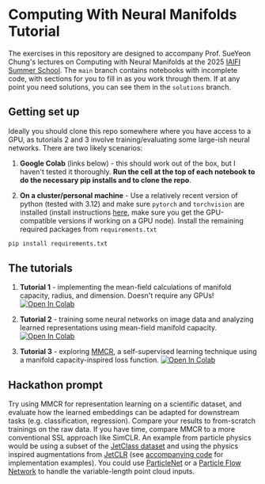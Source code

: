 # Computing With Neural Manifolds Tutorial
The exercises in this repository are designed to accompany Prof. SueYeon Chung's lectures on Computing with Neural Manifolds at the 2025 [IAIFI Summer School](https://iaifi.org/phd-summer-school.html). The `main` branch contains notebooks with incomplete code, with sections for you to fill in as you work through them. If at any point you need solutions, you can see them in the `solutions` branch.

## Getting set up
Ideally you should clone this repo somewhere where you have access to a GPU, as tutorials 2 and 3 involve training/evaluating some large-ish neural networks. There are two likely scenarios:

1. **Google Colab** (links below) - this should work out of the box, but I haven't tested it thoroughly. **Run the cell at the top of each notebook to do the necessary pip installs and to clone the repo**.

2. **On a cluster/personal machine** - Use a relatively recent version of python (tested with 3.12) and make sure `pytorch` and `torchvision` are installed (install instructions [here](https://pytorch.org/), make sure you get the GPU-compatible versions if working on a GPU node). Install the remaining required packages from `requirements.txt`
```bash
pip install requirements.txt
```

## The tutorials

1. **Tutorial 1** - implementing the mean-field calculations of manifold capacity, radius, and dimension. Doesn't require any GPUs! <a target="_blank" href="https://colab.research.google.com/github/SamBT/manifold-capacity-tutorial-iaifi25/blob/main/Tutorial_1_theory.ipynb"> 
    <img src="https://colab.research.google.com/assets/colab-badge.svg" alt="Open In Colab"/>
</a>

2. **Tutorial 2** - training some neural networks on image data and analyzing learned representations using mean-field manifold capacity. <a target="_blank" href="https://colab.research.google.com/github/SamBT/manifold-capacity-tutorial-iaifi25/blob/main/Tutorial_2_neuralNets.ipynb"> 
    <img src="https://colab.research.google.com/assets/colab-badge.svg" alt="Open In Colab"/> 
</a>

3. **Tutorial 3** - exploring [MMCR](https://arxiv.org/abs/2303.03307), a self-supervised learning technique using a manifold capacity-inspired loss function. <a target="_blank" href="https://colab.research.google.com/github/SamBT/manifold-capacity-tutorial-iaifi25/blob/main/Tutorial_3_MMCR.ipynb"> <img src="https://colab.research.google.com/assets/colab-badge.svg" alt="Open In Colab"/> </a>

## Hackathon prompt
Try using MMCR for representation learning on a scientific dataset, and evaluate how the learned embeddings can be adapted for downstream tasks (e.g. classification, regression). Compare your results to from-scratch trainings on the raw data. If you have time, compare MMCR to a more conventional SSL approach like SimCLR. An example from particle physics would be using a subset of the [JetClass dataset](https://zenodo.org/records/6619768) and using the physics inspired augmentations from [JetCLR](https://arxiv.org/abs/2108.04253) (see [accompanying code](https://github.com/bmdillon/JetCLR) for implementation examples). You could use [ParticleNet](https://github.com/jet-universe/particle_transformer) or a [Particle Flow Network](https://energyflow.network/) to handle the variable-length point cloud inputs.